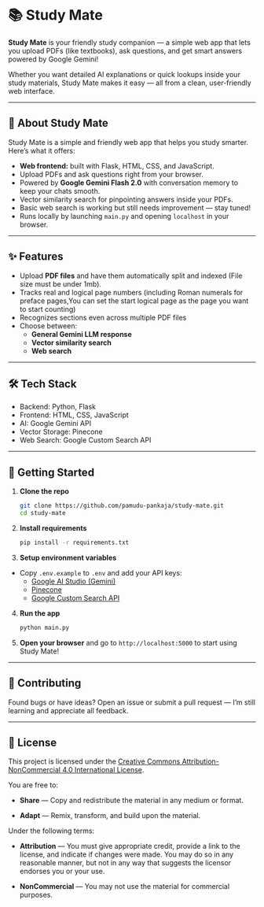 # 📚 Study Mate

**Study Mate** is your friendly study companion — a simple web app that lets you upload PDFs (like textbooks), ask questions, and get smart answers powered by Google Gemini!  

Whether you want detailed AI explanations or quick lookups inside your study materials, Study Mate makes it easy — all from a clean, user-friendly web interface.

---

## 📖 About Study Mate

Study Mate is a simple and friendly web app that helps you study smarter. Here’s what it offers:

- **Web frontend:** built with Flask, HTML, CSS, and JavaScript.  
- Upload PDFs and ask questions right from your browser.  
- Powered by **Google Gemini Flash 2.0** with conversation memory to keep your chats smooth.  
- Vector similarity search for pinpointing answers inside your PDFs.  
- Basic web search is working but still needs improvement — stay tuned!  
- Runs locally by launching `main.py` and opening `localhost` in your browser.

---

## ✨ Features

- Upload **PDF files** and have them automatically split and indexed (File size must be under 1mb).
- Tracks real and logical page numbers (including Roman numerals for preface pages,You can set the start logical page as the page you want to start counting)
- Recognizes sections even across multiple PDF files
- Choose between:
  - **General Gemini LLM response**
  - **Vector similarity search**
  - **Web search**

---

## 🛠 Tech Stack

- Backend: Python, Flask  
- Frontend: HTML, CSS, JavaScript  
- AI: Google Gemini API  
- Vector Storage: Pinecone  
- Web Search: Google Custom Search API

---

## 🚀 Getting Started

1. **Clone the repo**

    ```bash
    git clone https://github.com/pamudu-pankaja/study-mate.git
    cd study-mate
    ```

2. **Install requirements**

    ```bash
    pip install -r requirements.txt
    ```

3. **Setup environment variables**

- Copy `.env.example` to `.env` and add your API keys:  
  - [Google AI Studio (Gemini)](https://aistudio.google.com/u/2/apikey)
  - [Pinecone](app.pinecone.io/organizations) 
  - [Google Custom Search API](https://console.cloud.google.com/apis)

4. **Run the app**

    ```bash
    python main.py
    ```

5. **Open your browser** and go to `http://localhost:5000` to start using Study Mate!

---

## 🤝 Contributing

Found bugs or have ideas? Open an issue or submit a pull request — I’m still learning and appreciate all feedback.

---

## 📜 License

This project is licensed under the [Creative Commons Attribution-NonCommercial 4.0 International License](https://creativecommons.org/licenses/by-nc/4.0/).

You are free to:

- **Share** — Copy and redistribute the material in any medium or format.

- **Adapt** — Remix, transform, and build upon the material.

Under the following terms:

- **Attribution** — You must give appropriate credit, provide a link to the license, and indicate if changes were made. You may do so in any reasonable manner, but not in any way that suggests the licensor endorses you or your use.

- **NonCommercial** — You may not use the material for commercial purposes.



